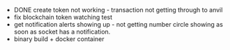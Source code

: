 - DONE create token not working - transaction not getting through to anvil
- fix blockchain token watching test
- get notification alerts showing up - not getting number circle showing as soon as socket has a notification.
- binary build + docker container
